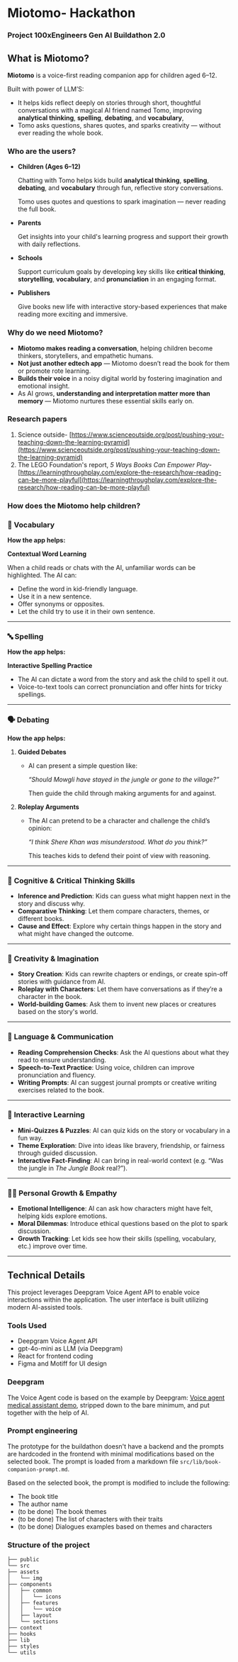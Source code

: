 # Miotomo- Hackathon

### Project 100xEngineers Gen AI Buildathon 2.0

## **What is Miotomo?**

**Miotomo** is a voice-first reading companion app for children aged 6–12.

Built with power of LLM’S:

- It helps kids reflect deeply on stories through short, thoughtful conversations with a magical AI friend named Tomo, improving **analytical thinking**, **spelling**, **debating**, and **vocabulary**,
- Tomo asks questions, shares quotes, and sparks creativity — without ever reading the whole book.

### Who are the users?

- **Children (Ages 6–12)**

  Chatting with Tomo helps kids build **analytical thinking**, **spelling**, **debating**, and **vocabulary** through fun, reflective story conversations.

  Tomo uses quotes and questions to spark imagination — never reading the full book.

- **Parents**

  Get insights into your child's learning progress and support their growth with daily reflections.

- **Schools**

  Support curriculum goals by developing key skills like **critical thinking**, **storytelling**, **vocabulary**, and **pronunciation** in an engaging format.

- **Publishers**

  Give books new life with interactive story-based experiences that make reading more exciting and immersive.

### Why do we need Miotomo?

- **Miotomo makes reading a conversation**, helping children become thinkers, storytellers, and empathetic humans.
- **Not just another edtech app** — Miotomo doesn’t read the book for them or promote rote learning.
- **Builds their voice** in a noisy digital world by fostering imagination and emotional insight.
- As AI grows, **understanding and interpretation matter more than memory** — Miotomo nurtures these essential skills early on.

### Research papers

1. Science outside- [https://www.scienceoutside.org/post/pushing-your-teaching-down-the-learning-pyramid](https://www.scienceoutside.org/post/pushing-your-teaching-down-the-learning-pyramid)
2. The LEGO Foundation's report, _5 Ways Books Can Empower Play-_ [https://learningthroughplay.com/explore-the-research/how-reading-can-be-more-playful](https://learningthroughplay.com/explore-the-research/how-reading-can-be-more-playful)

### How does the Miotomo help children?

### 🧠 Vocabulary

**How the app helps:**

**Contextual Word Learning**

When a child reads or chats with the AI, unfamiliar words can be highlighted. The AI can:

- Define the word in kid-friendly language.
- Use it in a new sentence.
- Offer synonyms or opposites.
- Let the child try to use it in their own sentence.

---

### 🔤 Spelling

**How the app helps:**

**Interactive Spelling Practice**

- The AI can dictate a word from the story and ask the child to spell it out.
- Voice-to-text tools can correct pronunciation and offer hints for tricky spellings.

---

### 🗣️ Debating

**How the app helps:**

1. **Guided Debates**

   - AI can present a simple question like:

     _“Should Mowgli have stayed in the jungle or gone to the village?”_

     Then guide the child through making arguments for and against.

2. **Roleplay Arguments**

   - The AI can pretend to be a character and challenge the child’s opinion:

     _“I think Shere Khan was misunderstood. What do you think?”_

     This teaches kids to defend their point of view with reasoning.

---

### 🧠 **Cognitive & Critical Thinking Skills**

- **Inference and Prediction**: Kids can guess what might happen next in the story and discuss why.
- **Comparative Thinking**: Let them compare characters, themes, or different books.
- **Cause and Effect**: Explore why certain things happen in the story and what might have changed the outcome.

---

### 🎨 **Creativity & Imagination**

- **Story Creation**: Kids can rewrite chapters or endings, or create spin-off stories with guidance from AI.
- **Roleplay with Characters**: Let them have conversations as if they’re a character in the book.
- **World-building Games**: Ask them to invent new places or creatures based on the story's world.

---

### 💬 **Language & Communication**

- **Reading Comprehension Checks**: Ask the AI questions about what they read to ensure understanding.
- **Speech-to-Text Practice**: Using voice, children can improve pronunciation and fluency.
- **Writing Prompts**: AI can suggest journal prompts or creative writing exercises related to the book.

---

### 🧩 **Interactive Learning**

- **Mini-Quizzes & Puzzles**: AI can quiz kids on the story or vocabulary in a fun way.
- **Theme Exploration**: Dive into ideas like bravery, friendship, or fairness through guided discussion.
- **Interactive Fact-Finding**: AI can bring in real-world context (e.g. “Was the jungle in _The Jungle Book_ real?”).

---

### 🧘‍♀️ **Personal Growth & Empathy**

- **Emotional Intelligence**: AI can ask how characters might have felt, helping kids explore emotions.
- **Moral Dilemmas**: Introduce ethical questions based on the plot to spark discussion.
- **Growth Tracking**: Let kids see how their skills (spelling, vocabulary, etc.) improve over time.

---

## Technical Details

This project leverages Deepgram Voice Agent API to enable voice interactions within the application. The user interface is built utilizing modern AI-assisted tools.

### Tools Used

- Deepgram Voice Agent API
- gpt-4o-mini as LLM (via Deepgram)
- React for frontend coding
- Figma and Motiff for UI design

### Deepgram

The Voice Agent code is based on the example by Deepgram: [Voice agent medical assistant demo](https://github.com/deepgram-devs/voice-agent-medical-assistant-demo), stripped down to the bare minimum, and put together with the help of AI.

### Prompt engineering

The prototype for the buildathon doesn't have a backend and the prompts are hardcoded in the frontend with minimal modifications based on the selected book.
The prompt is loaded from a markdown file `src/lib/book-companion-prompt.md`.

Based on the selected book, the prompt is modified to include the following:

- The book title
- The author name
- (to be done) The book themes
- (to be done) The list of characters with their traits
- (to be done) Dialogues examples based on themes and characters

### Structure of the project

```
├── public
└── src
├── assets
│   └── img
├── components
│   ├── common
│   │   └── icons
│   ├── features
│   │   └── voice
│   ├── layout
│   └── sections
├── context
├── hooks
├── lib
├── styles
└── utils
```
